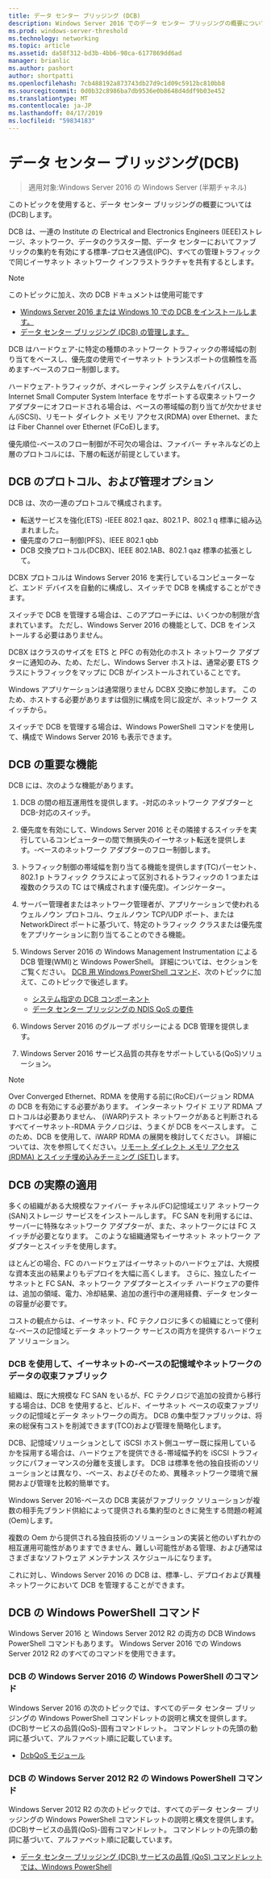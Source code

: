 ```yaml
---
title: データ センター ブリッジング (DCB)
description: Windows Server 2016 でのデータ センター ブリッジングの概要については、このトピックを使用できます。
ms.prod: windows-server-threshold
ms.technology: networking
ms.topic: article
ms.assetid: da58f312-bd3b-4bb6-98ca-6177869dd6ad
manager: brianlic
ms.author: pashort
author: shortpatti
ms.openlocfilehash: 7cb488192a873743db27d9c1d09c5912bc810bb8
ms.sourcegitcommit: 0d0b32c8986ba7db9536e0b8648d4ddf9b03e452
ms.translationtype: MT
ms.contentlocale: ja-JP
ms.lasthandoff: 04/17/2019
ms.locfileid: "59834183"
---
```

# <a name="data-center-bridging-dcb"></a>データ センター ブリッジング\(DCB\)

>適用対象:Windows Server 2016 の Windows Server (半期チャネル)

このトピックを使用すると、データ センター ブリッジングの概要については\(DCB\)します。

DCB は、一連の Institute の Electrical and Electronics Engineers \(IEEE\)ストレージ、ネットワーク、データのクラスター間、データ センターにおいてファブリックの集約を有効にする標準\-プロセス通信\(IPC\)、すべての管理トラフィックで同じイーサネット ネットワーク インフラストラクチャを共有するとします。

>[!NOTE]
>このトピックに加え、次の DCB ドキュメントは使用可能です
>
>- [Windows Server 2016 または Windows 10 での DCB をインストールします。](dcb-install.md)
>- [データ センター ブリッジング (DCB) の管理します。](dcb-manage.md)

DCB はハードウェア\-に特定の種類のネットワーク トラフィックの帯域幅の割り当てをベースし、優先度の使用でイーサネット トランスポートの信頼性を高めます\-ベースのフロー制御します。

ハードウェア\-トラフィックが、オペレーティング システムをバイパスし、Internet Small Computer System Interface をサポートする収束ネットワーク アダプターにオフロードされる場合は、ベースの帯域幅の割り当てが欠かせません\(iSCSI\)、リモート ダイレクト メモリ アクセス\(RDMA\) over Ethernet、または Fiber Channel over Ethernet \(FCoE\)します。

優先順位\-ベースのフロー制御が不可欠の場合は、ファイバー チャネルなどの上層のプロトコルには、下層の転送が前提としています。

## <a name="dcb-protocols-and-management-options"></a>DCB のプロトコル、および管理オプション

DCB は、次の一連のプロトコルで構成されます。 

- 転送サービスを強化\(ETS\) -IEEE 802.1 qaz、802.1 P、802.1 q 標準に組み込まれました。
- 優先度のフロー制御\(PFS\)、IEEE 802.1 qbb 
- DCB 交換プロトコル\(DCBX\)、IEEE 802.1AB、802.1 qaz 標準の拡張として。

DCBX プロトコルは Windows Server 2016 を実行しているコンピューターなど、エンド デバイスを自動的に構成し、スイッチで DCB を構成することができます。

スイッチで DCB を管理する場合は、このアプローチには、いくつかの制限が含まれています。 ただし、Windows Server 2016 の機能として、DCB をインストールする必要はありません。

DCBX はクラスのサイズを ETS と PFC の有効化のホスト ネットワーク アダプターに通知のみ、ため、ただし、Windows Server ホストは、通常必要 ETS クラスにトラフィックをマップに DCB がインストールされていることです。

Windows アプリケーションは通常限りません DCBX 交換に参加します。 このため、ホストする必要がありますは個別に構成を同じ設定が、ネットワーク スイッチから。

スイッチで DCB を管理する場合は、Windows PowerShell コマンドを使用して、構成で Windows Server 2016 も表示できます。

##  <a name="important-dcb-functionality"></a>DCB の重要な機能

DCB には、次のような機能があります。

1. DCB の間の相互運用性を提供します。\-対応のネットワーク アダプターと DCB\-対応のスイッチ。

2. 優先度を有効にして、Windows Server 2016 とその隣接するスイッチを実行しているコンピューターの間で無損失のイーサネット転送を提供します。\-ベースのネットワーク アダプターのフロー制御します。

3. トラフィック制御の帯域幅を割り当てる機能を提供します\(TC\)パーセント、802.1 p トラフィック クラスによって区別されるトラフィックの 1 つまたは複数のクラスの TC はで構成されます\(優先度\)。インジケーター。

4. サーバー管理者またはネットワーク管理者が、アプリケーションで使われるウェルノウン プロトコル、ウェルノウン TCP/UDP ポート、または NetworkDirect ポートに基づいて、特定のトラフィック クラスまたは優先度をアプリケーションに割り当てることのできる機能。

5. Windows Server 2016 の Windows Management Instrumentation による DCB 管理\(WMI\)と Windows PowerShell。 詳細については、セクションをご覧ください。 [DCB 用 Windows PowerShell コマンド](#bkmk_wps)、次のトピックに加えて、このトピックで後述します。
    - [システム指定の DCB コンポーネント](https://msdn.microsoft.com/windows/hardware/drivers/network/system-provided-dcb-components)
    - [データ センター ブリッジングの NDIS QoS の要件](https://msdn.microsoft.com/windows/hardware/drivers/network/ndis-qos-requirements-for-data-center-bridging)

6. Windows Server 2016 のグループ ポリシーによる DCB 管理を提供します。

7. Windows Server 2016 サービス品質の共存をサポートしている\(QoS\)ソリューション。

>[!NOTE]
>Over Converged Ethernet、RDMA を使用する前に\(RoCE\)バージョン RDMA の DCB を有効にする必要があります。 インターネット ワイド エリア RDMA プロトコルは必要ありません、 \(iWARP\)テスト ネットワークがあると判断されるすべてイーサネット\-RDMA テクノロジは、うまくが DCB をベースします。 このため、DCB を使用して、iWARP RDMA の展開を検討してください。 詳細については、次を参照してください。[リモート ダイレクト メモリ アクセス (RDMA) とスイッチ埋め込みチーミング (SET)](../../../virtualization/hyper-v-virtual-switch/RDMA-and-Switch-Embedded-Teaming.md)します。

##  <a name="practical-applications-of-dcb"></a>DCB の実際の適用

多くの組織がある大規模なファイバー チャネル\(FC\)記憶域エリア ネットワーク\(SAN\)ストレージ サービスをインストールします。 FC SAN を利用するには、サーバーに特殊なネットワーク アダプターが、また、ネットワークには FC スイッチが必要となります。 このような組織通常もイーサネット ネットワーク アダプターとスイッチを使用します。

ほとんどの場合、FC のハードウェアはイーサネットのハードウェアは、大規模な資本支出の結果よりもデプロイを大幅に高くします。 さらに、独立したイーサネットと FC SAN、ネットワーク アダプターとスイッチ ハードウェアの要件は、追加の領域、電力、冷却結果、追加の進行中の運用経費、データ センターの容量が必要です。

コストの観点からは、イーサネット、FC テクノロジに多くの組織にとって便利な\-ベースの記憶域とデータ ネットワーク サービスの両方を提供するハードウェア ソリューション。

### <a name="using-dcb-for-an-ethernet-based-converged-fabric-for-storage-and-data-networking"></a>DCB を使用して、イーサネットの\-ベースの記憶域やネットワークのデータの収束ファブリック

組織は、既に大規模な FC SAN をいるが、FC テクノロジで追加の投資から移行する場合は、DCB を使用すると、ビルド、イーサネット ベースの収束ファブリックの記憶域とデータ ネットワークの両方。 DCB の集中型ファブリックは、将来の総保有コストを削減できます\(TCO\)および管理を簡略化します。

DCB、記憶域ソリューションとして iSCSI ホスト側ユーザー既に採用しているかを採用する場合は、ハードウェアを提供できる\-帯域幅予約を iSCSI トラフィックにパフォーマンスの分離を支援します。 DCB は標準を他の独自技術のソリューションとは異なり、\-ベース、およびそのため、異種ネットワーク環境で展開および管理を比較的簡単です。

Windows Server 2016\-ベースの DCB 実装がファブリック ソリューションが複数の相手先ブランド供給によって提供される集約型のときに発生する問題の軽減\(Oem\)します。

複数の Oem から提供される独自技術のソリューションの実装と他のいずれかの相互運用可能性がありますできません、難しい可能性がある管理、および通常はさまざまなソフトウェア メンテナンス スケジュールになります。 

これに対し、Windows Server 2016 の DCB は、標準\-し、デプロイおよび異種ネットワークにおいて DCB を管理することができます。

## <a name="bkmk_wps"></a>DCB の Windows PowerShell コマンド

Windows Server 2016 と Windows Server 2012 R2 の両方の DCB Windows PowerShell コマンドもあります。 Windows Server 2016 での Windows Server 2012 R2 のすべてのコマンドを使用できます。

### <a name="windows-server-2016-windows-powershell-commands-for-dcb"></a>DCB の Windows Server 2016 の Windows PowerShell のコマンド

Windows Server 2016 の次のトピックでは、すべてのデータ センター ブリッジングの Windows PowerShell コマンドレットの説明と構文を提供します。 \(DCB\)サービスの品質\(QoS\)\-固有コマンドレット。 コマンドレットの先頭の動詞に基づいて、アルファベット順に記載しています。

- [DcbQoS モジュール](https://technet.microsoft.com/itpro/powershell/windows/dcbqos/dcbqos)

### <a name="windows-server-2012-r2-windows-powershell-commands-for-dcb"></a>DCB の Windows Server 2012 R2 の Windows PowerShell コマンド

Windows Server 2012 R2 の次のトピックでは、すべてのデータ センター ブリッジングの Windows PowerShell コマンドレットの説明と構文を提供します。 \(DCB\)サービスの品質\(QoS\)\-固有コマンドレット。 コマンドレットの先頭の動詞に基づいて、アルファベット順に記載しています。

- [データ センター ブリッジング (DCB) サービスの品質 (QoS) コマンドレットでは、Windows PowerShell](https://technet.microsoft.com/library/hh967440.aspx)
